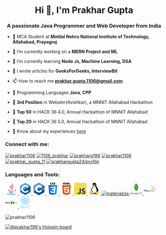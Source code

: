 <h1 align="center">Hi 👋, I'm Prakhar Gupta</h1>
<h3 align="center">A passionate Java Programmer and Web Developer from India</h3>

- 📝 MCA Student at **Motilal Nehru National Institute of Technology, Allahabad, Prayagraj**

- 🔭 I’m currently working on a **MERN Project and ML**

- 🌱 I’m currently learning **Node Js, Machine Learning, DSA**

- 📝 I wrote articles for **GeeksForGeeks, InterviewBit**

- 📫 How to reach me **prakhar.gupta.1106@gmail.com**

- 🌱 Programming Languages **Java, CPP** 

- 🌱 **3rd Position** in Webster(Avishkar), a MNNIT Allahabad Hackathon

- 🌱 **Top 50** in HACK 36 4.0, Annual Hackathon of MNNIT Allahabad

- 🌱 **Top 20** in HACK 36 5.0, Annual Hackathon of MNNIT Allahabad

- 📄 Know about my experiences [here](https://drive.google.com/file/d/1b4ohSg9yrgIGdENkovQn56ZWIo8WOvPP/view?usp=sharing)

<h3 align="left">Connect with me:</h3>
<p align="left">
<a href="https://www.leetcode.com/prakhar1106" target="blank"><img align="center" src="https://raw.githubusercontent.com/rahuldkjain/github-profile-readme-generator/master/src/images/icons/Social/leet-code.svg" alt="prakhar1106" height="30" width="40" /></a>
<a href="https://twitter.com/1106_prakhar" target="blank"><img align="center" src="https://raw.githubusercontent.com/rahuldkjain/github-profile-readme-generator/master/src/images/icons/Social/twitter.svg" alt="1106_prakhar" height="30" width="40" /></a>
<a href="https://linkedin.com/in/prakharg199" target="blank"><img align="center" src="https://raw.githubusercontent.com/rahuldkjain/github-profile-readme-generator/master/src/images/icons/Social/linked-in-alt.svg" alt="prakharg199" height="30" width="40" /></a>
<a href="https://www.codechef.com/users/prakhar1106" target="blank"><img align="center" src="https://cdn.jsdelivr.net/npm/simple-icons@3.1.0/icons/codechef.svg" alt="prakhar1106" height="30" width="40" /></a>
<a href="https://www.hackerrank.com/prakhar_gupta_11" target="blank"><img align="center" src="https://raw.githubusercontent.com/rahuldkjain/github-profile-readme-generator/master/src/images/icons/Social/hackerrank.svg" alt="prakhar_gupta_11" height="30" width="40" /></a>
<a href="https://auth.geeksforgeeks.org/user/prakhargupta24/profile" target="blank"><img align="center" src="https://raw.githubusercontent.com/rahuldkjain/github-profile-readme-generator/master/src/images/icons/Social/geeks-for-geeks.svg" alt="prakhargupta24/profile" height="30" width="40" /></a>
</p>

<h3 align="left">Languages and Tools:</h3>
<p align="left"> </a> <a href="https://www.java.com" target="_blank" rel="noreferrer"> <img src="https://raw.githubusercontent.com/devicons/devicon/master/icons/java/java-original.svg" alt="java" width="40" height="40"/> </a> <a href="https://www.cprogramming.com/" target="_blank" rel="noreferrer"> <img src="https://raw.githubusercontent.com/devicons/devicon/master/icons/c/c-original.svg" alt="c" width="40" height="40"/> </a> <a href="https://www.w3schools.com/cpp/" target="_blank" rel="noreferrer"> <img src="https://raw.githubusercontent.com/devicons/devicon/master/icons/cplusplus/cplusplus-original.svg" alt="cplusplus" width="40" height="40"/> </a> <a href="https://www.w3schools.com/css/" target="_blank" rel="noreferrer"> <img src="https://raw.githubusercontent.com/devicons/devicon/master/icons/css3/css3-original-wordmark.svg" alt="css3" width="40" height="40"/> </a> <a href="https://www.w3.org/html/" target="_blank" rel="noreferrer"> <img src="https://raw.githubusercontent.com/devicons/devicon/master/icons/html5/html5-original-wordmark.svg" alt="html5" width="40" height="40"/> <a href="https://developer.mozilla.org/en-US/docs/Web/JavaScript" target="_blank" rel="noreferrer"> <img src="https://raw.githubusercontent.com/devicons/devicon/master/icons/javascript/javascript-original.svg" alt="javascript" width="40" height="40"/> </a> <a href="https://www.linux.org/" target="_blank" rel="noreferrer"> <img src="https://raw.githubusercontent.com/devicons/devicon/master/icons/linux/linux-original.svg" alt="linux" width="40" height="40"/> </a> <a href="https://materializecss.com/" target="_blank" rel="noreferrer"> <img src="https://raw.githubusercontent.com/prplx/svg-logos/5585531d45d294869c4eaab4d7cf2e9c167710a9/svg/materialize.svg" alt="materialize" width="40" height="40"/> </a> <a href="https://www.mongodb.com/" target="_blank" rel="noreferrer"> <img src="https://raw.githubusercontent.com/devicons/devicon/master/icons/mongodb/mongodb-original-wordmark.svg" alt="mongodb" width="40" height="40"/> </a> <a href="https://www.mysql.com/" target="_blank" rel="noreferrer"> <img src="https://raw.githubusercontent.com/devicons/devicon/master/icons/mysql/mysql-original-wordmark.svg" alt="mysql" width="40" height="40"/> </a> <a href="https://nodejs.org" target="_blank" rel="noreferrer"> <img src="https://raw.githubusercontent.com/devicons/devicon/master/icons/nodejs/nodejs-original-wordmark.svg" alt="nodejs" width="40" height="40"/> </a> <a href="https://reactjs.org/" target="_blank" rel="noreferrer"> <img src="https://raw.githubusercontent.com/devicons/devicon/master/icons/react/react-original-wordmark.svg" alt="react" width="40" height="40"/> </a> </p>

<p><img align="center" src="https://github-readme-stats.vercel.app/api/top-langs?username=prakhar1106&show_icons=true&locale=en&layout=compact" alt="prakhar1106" /></p>

[![@prakhar199's Holopin board](https://holopin.me/prakhar199)](https://holopin.io/@prakhar199)
